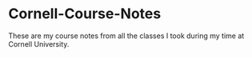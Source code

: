 # Cornell-Course-Notes
These are my course notes from all the classes I took during my time at Cornell University.
